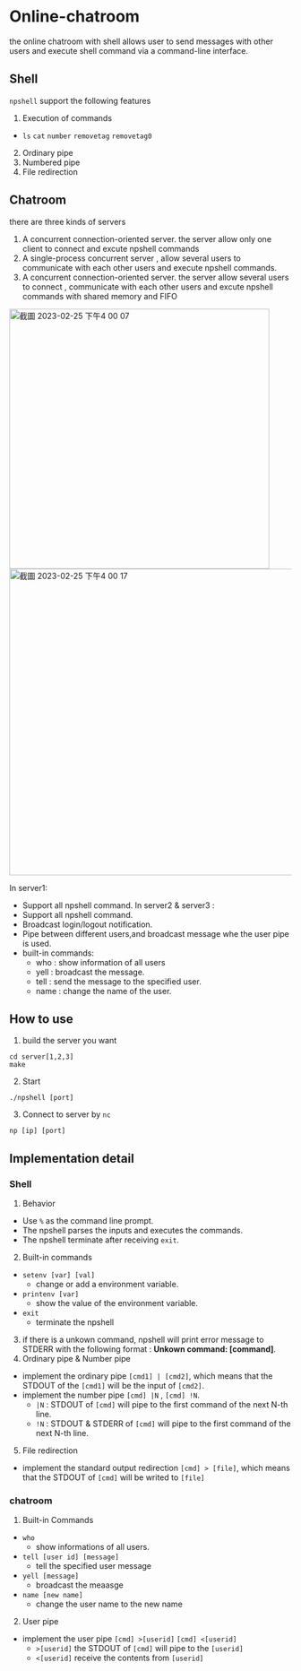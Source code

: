 # Online-chatroom
the online chatroom with shell allows user to send messages with other users and execute shell command via a command-line interface.

## Shell
`npshell` support the following features
1. Execution of commands
  - `ls` `cat` `number` `removetag` `removetag0`
2. Ordinary pipe
3. Numbered pipe
4. File redirection

## Chatroom
there are three kinds of servers
1. A concurrent connection-oriented server. the server allow only one client to connect and excute npshell commands
2. A single-process concurrent server , allow several users to communicate with each other users and execute npshell commands.
3. A concurrent connection-oriented server. the server allow several users to connect , communicate with each other users and excute npshell commands with shared memory and FIFO

<img width="464" alt="截圖 2023-02-25 下午4 00 07" src="https://user-images.githubusercontent.com/80503114/221346012-5348f7fe-5c6b-4516-a66e-ca29d5debfb2.png">
<img width="547" alt="截圖 2023-02-25 下午4 00 17" src="https://user-images.githubusercontent.com/80503114/221346023-a661c64b-daf9-465e-bc9a-0e78e0c5c832.png">

In server1:
- Support all npshell command.
In server2 & server3 :
- Support all npshell command.
- Broadcast login/logout notification.
- Pipe between different users,and broadcast message whe the user pipe is used.
- built-in commands:
  - who : show information of all users
  - yell : broadcast the message.
  - tell : send the message to the specified user.
  - name : change the name of the user.

## How to use
1. build the server you want
```shell=
cd server[1,2,3]
make
```
2. Start
```shell=
./npshell [port]
```

3. Connect to server by `nc`
```shell=
np [ip] [port]
```
## Implementation detail
### Shell
1. Behavior
  - Use `%` as the command line prompt.
  - The npshell parses the inputs and executes the commands.
  - The npshell terminate after receiving `exit`.
2. Built-in commands
  - `setenv [var] [val]`
    - change or add a environment variable.
  - `printenv [var]`
    - show the value of the environment variable.
  - `exit`
    - terminate the npshell
3. if there is a unkown command, npshell will print error message to STDERR with the following format : **Unkown command: [command]**.
4. Ordinary pipe & Number pipe
  - implement the ordinary pipe `[cmd1] | [cmd2]`, which means that the STDOUT of the `[cmd1]` will be the input of `[cmd2]`.
  - implement the number pipe `[cmd] |N` , `[cmd] !N`.
    - `|N` : STDOUT of `[cmd]` will pipe to the first command of the next N-th line.
    - `!N` : STDOUT & STDERR of `[cmd]` will pipe to the first command of the next N-th line.
5. File redirection
  - implement the standard output redirection `[cmd] > [file]`, which means that the STDOUT of `[cmd]` will be writed to `[file]`

### chatroom
1. Built-in Commands
  - `who`
    - show informations of all users.
  - `tell [user id] [message]`
    - tell the specified user message
  - `yell [message]`
    - broadcast the meaasge
  - `name [new name]`
    - change the user name to the new name
2. User pipe
  - implement the user pipe `[cmd] >[userid]` `[cmd] <[userid]`
    - `>[userid]`  the STDOUT of `[cmd]` will pipe to the `[userid]` 
    - `<[userid]`  receive the contents from `[userid]` 
